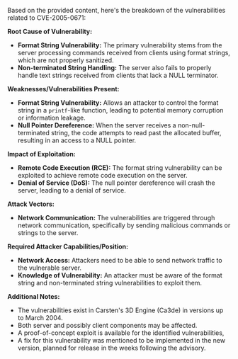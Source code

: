 Based on the provided content, here's the breakdown of the vulnerabilities related to CVE-2005-0671:

**Root Cause of Vulnerability:**

*   **Format String Vulnerability:** The primary vulnerability stems from the server processing commands received from clients using format strings, which are not properly sanitized.
*   **Non-terminated String Handling:** The server also fails to properly handle text strings received from clients that lack a NULL terminator.

**Weaknesses/Vulnerabilities Present:**

*   **Format String Vulnerability:** Allows an attacker to control the format string in a `printf`-like function, leading to potential memory corruption or information leakage.
*   **Null Pointer Dereference:** When the server receives a non-null-terminated string, the code attempts to read past the allocated buffer, resulting in an access to a NULL pointer.

**Impact of Exploitation:**

*   **Remote Code Execution (RCE):** The format string vulnerability can be exploited to achieve remote code execution on the server.
*   **Denial of Service (DoS):** The null pointer dereference will crash the server, leading to a denial of service.

**Attack Vectors:**

*   **Network Communication:** The vulnerabilities are triggered through network communication, specifically by sending malicious commands or strings to the server.

**Required Attacker Capabilities/Position:**

*   **Network Access:** Attackers need to be able to send network traffic to the vulnerable server.
*   **Knowledge of Vulnerability:** An attacker must be aware of the format string and non-terminated string vulnerabilities to exploit them.

**Additional Notes:**

*   The vulnerabilities exist in Carsten's 3D Engine (Ca3de) in versions up to March 2004.
*   Both server and possibly client components may be affected.
*   A proof-of-concept exploit is available for the identified vulnerabilities,
*   A fix for this vulnerability was mentioned to be implemented in the new version, planned for release in the weeks following the advisory.